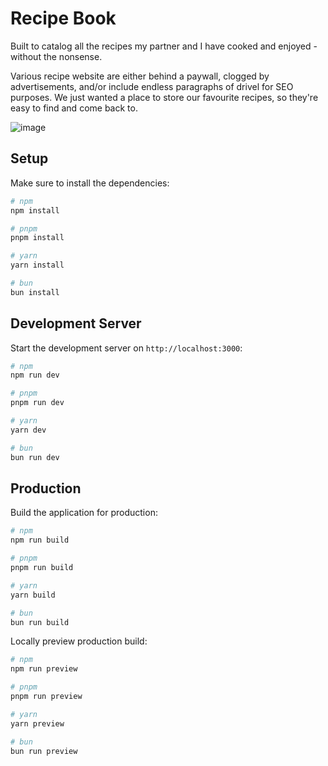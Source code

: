 # Recipe Book

Built to catalog all the recipes my partner and I have cooked and enjoyed - without the nonsense.

Various recipe website are either behind a paywall, clogged by advertisements, and/or include endless paragraphs of drivel for SEO purposes.
We just wanted a place to store our favourite recipes, so they're easy to find and come back to.

![image](https://github.com/user-attachments/assets/8686d847-a012-4f8b-88de-3af21e41847b)


## Setup

Make sure to install the dependencies:

```bash
# npm
npm install

# pnpm
pnpm install

# yarn
yarn install

# bun
bun install
```

## Development Server

Start the development server on `http://localhost:3000`:

```bash
# npm
npm run dev

# pnpm
pnpm run dev

# yarn
yarn dev

# bun
bun run dev
```

## Production

Build the application for production:

```bash
# npm
npm run build

# pnpm
pnpm run build

# yarn
yarn build

# bun
bun run build
```

Locally preview production build:

```bash
# npm
npm run preview

# pnpm
pnpm run preview

# yarn
yarn preview

# bun
bun run preview
```
